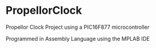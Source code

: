 # PropellorClock
Propellor Clock Project using a PIC16F877 microcontroller

Programmed in Assembly Language using the MPLAB IDE
